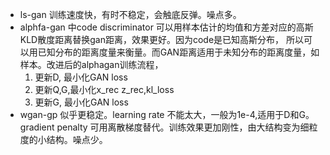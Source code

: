 - ls-gan 训练速度快，有时不稳定，会触底反弹。噪点多。
- alphfa-gan 中code discriminator 可以用样本估计的均值和方差对应的高斯KLD散度距离替换gan距离，效果更好。因为code是已知高斯分布，
所以可以用已知分布的距离度量来衡量。而GAN距离适用于未知分布的距离度量，如样本。改进后的alphagan训练流程，
  1. 更新D, 最小化GAN loss
  2. 更新Q,G,最小化x_rec z_rec,kl_loss 
  3. 更新G, 最小化GAN loss
- wgan-gp 似乎更稳定。learning rate 不能太大，一般为1e-4,适用于D和G。gradient penalty 可用离散梯度替代。训练效果更加刚性，由大结构变为细粒度的小结构。噪点少。
